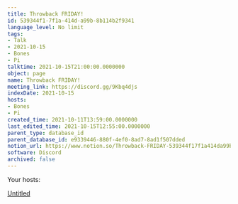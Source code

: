 ```yaml
---
title: Throwback FRIDAY!
id: 539344f1-7f1a-414d-a99b-8b114b2f9341
language_level: No limit
tags:
- Talk
- 2021-10-15
- Bones
- Pi
talktime: 2021-10-15T21:00:00.0000000
object: page
name: Throwback FRIDAY!
meeting_link: https://discord.gg/9Kbq4djs
indexDate: 2021-10-15
hosts:
- Bones
- Pi
created_time: 2021-10-11T13:59:00.0000000
last_edited_time: 2021-10-15T12:55:00.0000000
parent_type: database_id
parent_database_id: e9339446-880f-4ef0-8ad7-8ad1f507dded
notion_url: https://www.notion.so/Throwback-FRIDAY-539344f17f1a414da99b8b114b2f9341
software: Discord
archived: false
---
```




Your hosts:

[Untitled](https://www.notion.so/482e61b02b9c4456b2b4fe86bb7544c6)   





